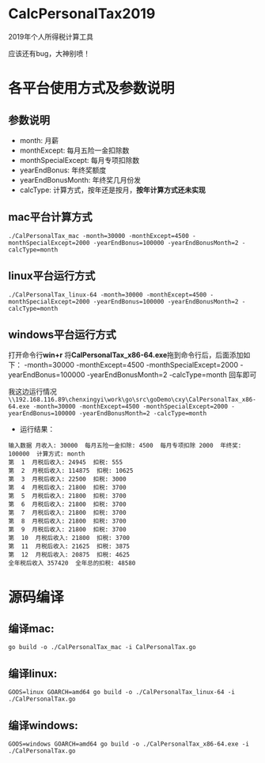 # CalcPersonalTax2019
2019年个人所得税计算工具

应该还有bug，大神别喷！


# 各平台使用方式及参数说明
## 参数说明
- month: 月薪
- monthExcept: 每月五险一金扣除数
- monthSpecialExcept: 每月专项扣除数
- yearEndBonus: 年终奖额度
- yearEndBonusMonth: 年终奖几月份发
- calcType: 计算方式，按年还是按月，**按年计算方式还未实现**

## mac平台计算方式
```./CalPersonalTax_mac -month=30000 -monthExcept=4500 -monthSpecialExcept=2000 -yearEndBonus=100000 -yearEndBonusMonth=2 -calcType=month```

## linux平台运行方式
```./CalPersonalTax_linux-64 -month=30000 -monthExcept=4500 -monthSpecialExcept=2000 -yearEndBonus=100000 -yearEndBonusMonth=2 -calcType=month ```

## windows平台运行方式
打开命令行**win+r**
将**CalPersonalTax_x86-64.exe**拖到命令行后，后面添加如下：
 -month=30000 -monthExcept=4500 -monthSpecialExcept=2000 -yearEndBonus=100000 -yearEndBonusMonth=2 -calcType=month
回车即可

我这边运行情况
```\\192.168.116.89\chenxingyi\work\go\src\goDemo\cxy\CalPersonalTax_x86-64.exe -month=30000 -monthExcept=4500 -monthSpecialExcept=2000 -yearEndBonus=100000 -yearEndBonusMonth=2 -calcType=month```
- 运行结果：
```
输入数据 月收入: 30000  每月五险一金扣除: 4500  每月专项扣除 2000  年终奖: 100000  计算方式: month
第  1  月税后收入: 24945  扣税: 555
第  2  月税后收入: 114875  扣税: 10625
第  3  月税后收入: 22500  扣税: 3000
第  4  月税后收入: 21800  扣税: 3700
第  5  月税后收入: 21800  扣税: 3700
第  6  月税后收入: 21800  扣税: 3700
第  7  月税后收入: 21800  扣税: 3700
第  8  月税后收入: 21800  扣税: 3700
第  9  月税后收入: 21800  扣税: 3700
第  10  月税后收入: 21800  扣税: 3700
第  11  月税后收入: 21625  扣税: 3875
第  12  月税后收入: 20875  扣税: 4625
全年税后收入 357420  全年总的扣税: 48580
```

# 源码编译

## 编译mac:
 ```go build -o ./CalPersonalTax_mac -i CalPersonalTax.go```

## 编译linux:
```GOOS=linux GOARCH=amd64 go build -o ./CalPersonalTax_linux-64 -i ./CalPersonalTax.go```

## 编译windows:
```GOOS=windows GOARCH=amd64 go build -o ./CalPersonalTax_x86-64.exe -i ./CalPersonalTax.go```
